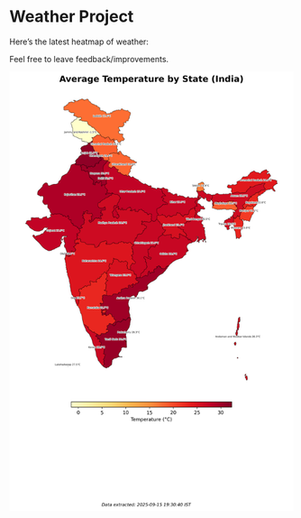 # Weather Project

Here’s the latest heatmap of weather:

Feel free to leave feedback/improvements.

![India Heatmap](docs/assets/india_heatmap.png?v=C81C0A)
